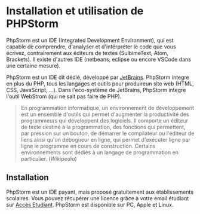 # Installation et utilisation de PHPStorm

PhpStorm est un IDE (Integrated Development Environment), qui est capable de comprendre, d'analyser et d'intérpréter le code que vous 
écrivez, contrairement aux éditeurs de textes (SulbimeText, Atom, Brackets). Il existe d'autres IDE (netbeans, eclipse ou encore VSCode
dans une certaine mesure).

PhpStorm est un IDE dit dédié, développé par [JetBrains](https://www.jetbrains.com/). PhpStorm integre en plus du PHP, tous les langages 
et outils pour produireun site web (HTML, CSS, JavaScript, ...). Dans l'eco-système de JetBrains, PhpStorm integre l'outil WebStrom 
(qui ne sait pas faire de PHP).

> En programmation informatique, un environnement de développement est un ensemble d'outils qui permet d'augmenter la productivité des 
programmeurs qui développent des logiciels. Il comporte un éditeur de texte destiné à la programmation, des fonctions qui permettent, 
par pression sur un bouton, de démarrer le compilateur ou l'éditeur de liens ainsi qu'un débogueur en ligne, qui permet d'exécuter ligne 
par ligne le programme en cours de construction. Certains environnements sont dédiés à un langage de programmation en particulier. (*Wikipedia*)

## Installation

PhpStorm est un IDE payant, mais proposé gratuitement aux établissements scolaires. Vous pouvez récupérer une licence gràce à votre email 
étudiant sur [Accès Etudiant](https://www.jetbrains.com/student/). PhpStorm est disponible sur PC, Apple et Linux.
